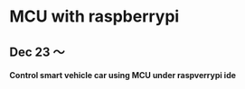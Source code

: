 # MCU with raspberrypi 
## Dec 23 ～


#### Control smart vehicle car using MCU under raspverrypi ide 
